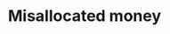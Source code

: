 ---
title: Misallocated money
description: Donations tend to pour toward campaigns which grab the most headlines - especially in the case of candidates who oppose high-profile "bogeymen" on the right. However, in some cases these candidates are highly unlikely to win their races, and the money might have been deployed to more "winnable" elections.
---